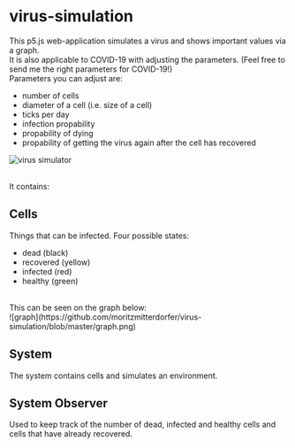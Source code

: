 # virus-simulation

This p5.js web-application simulates a virus and shows important values via a graph. <br>
It is also applicable to COVID-19 with adjusting the parameters. (Feel free to send me the right parameters for COVID-19!) <br>
Parameters you can adjust are:
- number of cells
- diameter of a cell (i.e. size of a cell)
- ticks per day
- infection propability
- propability of dying
- propability of getting the virus again after the cell has recovered

![virus simulator](https://github.com/moritzmitterdorfer/virus-simulation/blob/master/img.PNG)

<br>
It contains: 

## Cells
Things that can be infected. Four possible states:
- dead (black)
- recovered (yellow)
- infected (red)
- healthy (green)
<br>
This can be seen on the graph below:<br>
![graph](https://github.com/moritzmitterdorfer/virus-simulation/blob/master/graph.png)


## System
The system contains cells and simulates an environment. 

## System Observer
Used to keep track of the number of dead, infected and healthy cells and cells that have already recovered. 
